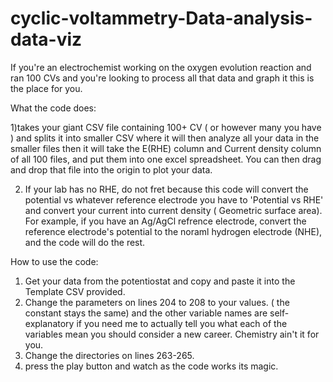 # cyclic-voltammetry-Data-analysis-data-viz
If you're an electrochemist working on the oxygen evolution reaction and ran 100 CVs and you're looking to process all that data and graph it this is the place for you. 

What the code does: 

1)takes your giant CSV file containing 100+ CV ( or however many  you have ) and splits it into smaller CSV where it will then analyze all your data in the smaller files
then it will take the E(RHE) column and Current density column of all 100 files, and put them into one excel spreadsheet. You can then drag and drop that file into the origin to plot your data. 

2)  If your lab has no RHE, do not fret because this code will convert the potential vs whatever reference electrode you have to 'Potential vs RHE' and convert your current into current density ( Geometric surface area).  For example, if you have an Ag/AgCl refrence electrode, convert the reference electrode's potential to the noraml hydrogen electrode (NHE), and the code will do the rest.


How to use the code: 
1) Get your data from the potentiostat and copy and paste it into the Template CSV provided.
2) Change the parameters on lines 204 to 208 to your values. ( the constant stays the same) and the other  variable names are self-explanatory if you need me to actually tell you what each of the variables mean 
   you should consider a new career. Chemistry ain't it for you.
3) Change the directories on lines 263-265.
4) press the play button and watch as the code works its magic.


 
